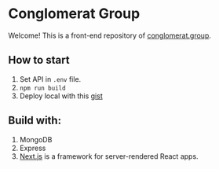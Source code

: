 # Conglomerat Group

Welcome! This is a front-end repository of [conglomerat.group](https://conglomerat.group).

## How to start

 1. Set API in `.env` file.
 2. `npm run build`
 3. Deploy local with this [gist](https://gist.github.com/Kocisov/2a9567eb51b83dfef48efce02ef3ab06)

## Build with:

1. MongoDB
2. Express
3. [Next.js](https://github.com/zeit/next.js) is a framework for server-rendered React apps.
